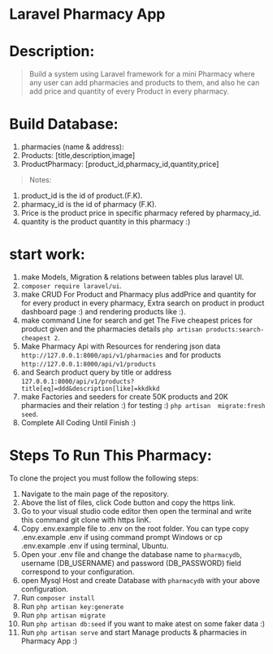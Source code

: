 # Laravel Pharmacy App

# Description:
> Build a system using Laravel framework for a mini Pharmacy where any user  can add pharmacies and products to them, and also he can add price and quantity of every Product in every pharmacy.

# Build Database: 
 1. pharmacies (name & address):
 2. Products: [title,description,image]
 3. ProductPharmacy: [product_id,pharmacy_id,quantity,price]
  >Notes:
   1. product_id is the id of product.(F.K).
   2. pharmacy_id is the id of pharmacy (F.K).
   3. Price is the product price in specific pharmacy refered by pharmacy_id.
   3. quantity is the product quantity in this pharmacy :)

# start work:
 1. make Models, Migration & relations between tables plus laravel UI.
 2. `composer require laravel/ui`.
 3. make CRUD For Product and Pharmacy plus addPrice and quantity for for every product in every pharmacy, Extra search on product in product dashboard page :) and rendering products like :).
 4. make command Line for search and get The Five cheapest prices for product given and the pharmacies details `php artisan products:search-cheapest 2`.
 5. Make Pharmacy Api with Resources for rendering json data `http://127.0.0.1:8000/api/v1/pharmacies` and for products `http://127.0.0.1:8000/api/v1/products`
 6. and Search product query by title or address `127.0.0.1:8000/api/v1/products?title[eq]=ddd&description[like]=kkdkkd`
 6. make Factories and seeders for create 50K products and 20K pharmacies and their relation :) for testing :) `php artisan  migrate:fresh seed`.
 7. Complete All Coding Until Finish :)


# Steps To Run This Pharmacy:
  To clone the project you must follow the following steps:
  1. Navigate to the main page of the repository.
  2. Above the list of files, click Code button and copy the https link.
  3. Go to your visual studio code editor then open the terminal and write this command git clone with https linK.
  4. Copy .env.example file to .env on the root folder. You can type copy .env.example .env if using command prompt Windows or cp .env.example .env if using terminal, Ubuntu.
  5. Open your .env file and change the database name to `pharmacydb`, username (DB_USERNAME) and password (DB_PASSWORD) field correspond to your configuration.
  6. open Mysql Host and create Database with `pharmacydb` with your above configuration.
  6. Run `composer install`
  6. Run `php artisan key:generate`
  7. Run `php artisan migrate`
  8. Run `php artisan db:seed` if you want to make atest on some faker data :)
  9. Run `php artisan serve` and start Manage products & pharmacies in Pharmacy App :) 